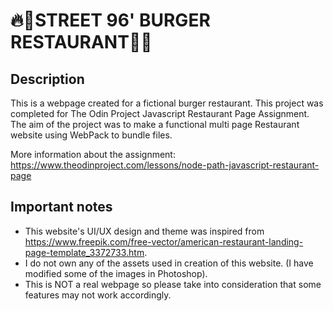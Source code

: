 
# 🔥🍔STREET 96' BURGER RESTAURANT🍔🔥

## Description
This is a webpage created for a fictional burger restaurant. 
This project was completed for The Odin Project Javascript Restaurant Page Assignment. The aim of the project was to make a functional multi page Restaurant website using WebPack to bundle files.

More information about the assignment:
https://www.theodinproject.com/lessons/node-path-javascript-restaurant-page



## Important notes


* This website's UI/UX design and theme was inspired from https://www.freepik.com/free-vector/american-restaurant-landing-page-template_3372733.htm.
* I do not own any of the assets used in creation of this website. (I have modified some of the images in Photoshop).
* This is NOT a real webpage so please take into consideration that some features may not work accordingly.